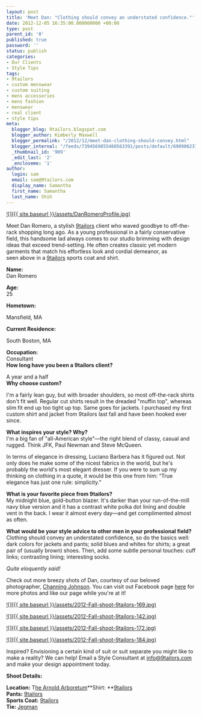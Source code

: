 ```yaml
---
layout: post
title: 'Meet Dan: "Clothing should convey an understated confidence."'
date: 2012-12-05 16:35:00.000000000 +00:00
type: post
parent_id: '0'
published: true
password: ''
status: publish
categories:
- Our Clients
- Style Tips
tags:
- 9tailors
- custom menswear
- custom suiting
- mens accessories
- mens fashion
- menswear
- real client
- style tips
meta:
  blogger_blog: 9tailors.blogspot.com
  blogger_author: Kimberly Maxwell
  blogger_permalink: "/2012/12/meet-dan-clothing-should-convey.html"
  blogger_internal: "/feeds/7394569855460563391/posts/default/6989062370114455751"
  _thumbnail_id: '909'
  _edit_last: '2'
  _encloseme: '1'
author:
  login: sam
  email: sam@9tailors.com
  display_name: Samantha
  first_name: Samantha
  last_name: Shih
---
```

[![]({{ site.baseurl }}/assets/DanRomeroProfile.jpg)](http://4.bp.blogspot.com/-TVbFsyFINko/UJKoQtoFIYI/AAAAAAAABOs/aN4J2rqwt_Y/s1600/DanRomeroProfile.jpg)

Meet Dan Romero, a stylish [9tailors](http://www.9tailors.com/) client who waved goodbye to off-the-rack shopping long ago. As a young professional in a fairly conservative field, this handsome lad always comes to our studio brimming with design ideas that exceed trend-setting. He often creates classic yet modern garments that match his effortless look and cordial demeanor, as seen above in a [9tailors](http://www.9tailors.com/) sports coat and shirt. 

**Name:**  
Dan Romero

**Age:**  
25

**Hometown:**

Mansfield, MA

**Current Residence:**

South Boston, MA

**Occupation:**  
Consultant  
**How long have you been a 9tailors client?**

A year and a half  
**Why choose custom?**

I'm a fairly lean guy, but with broader shoulders, so most off-the-rack shirts don't fit well. Regular cut shirts result in the dreaded "muffin top", whereas slim fit end up too tight up top. Same goes for jackets. I purchased my first custom shirt and jacket from 9tailors last fall and have been hooked ever since.

  
**What inspires your style? Why?**  
I'm a big fan of "all-American style"—the right blend of classy, casual and rugged. Think JFK, Paul Newman and Steve McQueen.  
  
In terms of elegance in dressing, Luciano Barbera has it figured out. Not only does he make some of the nicest fabrics in the world, but he's probably the world's most elegant dresser. If you were to sum up my thinking on clothing in a quote, it would be this one from him: “True elegance has just one rule: simplicity.”

**What is your favorite piece from 9tailors?**  
My midnight blue, gold-button blazer. It's darker than your run-of-the-mill navy blue version and it has a contrast white polka dot lining and double vent in the back. I wear it almost every day—and get complimented almost as often.

  
**What would be your style advice to other men in your professional field?**  
Clothing should convey an understated confidence, so do the basics well: dark colors for jackets and pants; solid blues and whites for shirts; a great pair of (usually brown) shoes. Then, add some subtle personal touches: cuff links; contrasting lining; interesting socks.

  

_Quite eloquently said!_

Check out more breezy shots of Dan, courtesy of our beloved photographer, [Channing Johnson](http://www.channingjohnson.com/). You can visit out Facebook page [here](https://www.facebook.com/pages/9tailors/49696314250) for more photos and like our page while you're at it!

[![]({{ site.baseurl }}/assets/2012-Fall-shoot-9tailors-169.jpg)](http://2.bp.blogspot.com/-EtqhdNV0nKw/UL95gUJNs1I/AAAAAAAANKc/tEgO_9fNDlg/s1600/2012-Fall-shoot-9tailors-169.jpg)

[![]({{ site.baseurl }}/assets/2012-Fall-shoot-9tailors-142.jpg)](http://4.bp.blogspot.com/-TbO_q523Imw/UL95_RDZmKI/AAAAAAAANKk/04vmGaG_sEw/s1600/2012-Fall-shoot-9tailors-142.jpg)

[![]({{ site.baseurl }}/assets/2012-Fall-shoot-9tailors-172.jpg)](http://1.bp.blogspot.com/-U43pJH8Oirk/UL96M6Ns-SI/AAAAAAAANKw/IKtGMb6xerk/s1600/2012-Fall-shoot-9tailors-172.jpg)

[![]({{ site.baseurl }}/assets/2012-Fall-shoot-9tailors-184.jpg)](http://2.bp.blogspot.com/-gR9iScSjUGA/UL96d4vCkxI/AAAAAAAANK4/CcbgvgdnVlc/s1600/2012-Fall-shoot-9tailors-184.jpg)

Inspired? Envisioning a certain kind of suit or suit separate you might like to make a reality? We can help! Email a Style Consultant at [info@9tailors.com](mailto:info@9tailors.com) and make your design appointment today.

**Shoot Details:**

**Location:** T[he Arnold Arboretum](http://arboretum.harvard.edu/)**Shirt: **[9tailors](http://www.9tailors.com/)  
**Pants:** [9tailors](http://www.9tailors.com/)  
**Sports Coat:** [9tailors](http://www.9tailors.com/)  
**Tie:** [Jegman](http://www.jegman.com/)